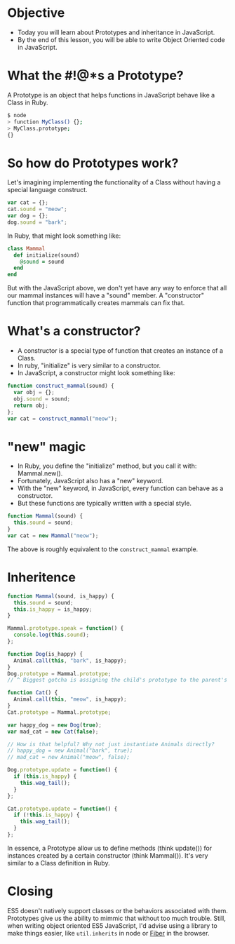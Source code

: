 # Objective
* Today you will learn about Prototypes and inheritance in JavaScript.
* By the end of this lesson, you will be able to write Object Oriented code in JavaScript.

# What the #!@*s a Prototype?
A Prototype is an object that helps functions in JavaScript behave like a Class in Ruby.

```bash
$ node
> function MyClass() {};
> MyClass.prototype;
{}
```

# So how do Prototypes work?
Let's imagining implementing the functionality of a Class without having a special language construct.

```javascript
var cat = {};
cat.sound = "meow";
var dog = {};
dog.sound = "bark";
```

In Ruby, that might look something like:

```ruby
class Mammal
  def initialize(sound)
    @sound = sound
  end
end
```

But with the JavaScript above, we don't yet have any way to enforce that all our mammal instances will have a "sound" member. A "constructor" function that programmatically creates mammals can fix that.

# What's a constructor?
* A constructor is a special type of function that creates an instance of a Class.
* In ruby, "initialize" is very similar to a constructor.
* In JavaScript, a constructor might look something like:

```javascript
function construct_mammal(sound) {
  var obj = {};
  obj.sound = sound;
  return obj;
};
var cat = construct_mammal("meow");
```

# "new" magic
* In Ruby, you define the "initialize" method, but you call it with: Mammal.new().
* Fortunately, JavaScript also has a "new" keyword.
* With the "new" keyword, in JavaScript, every function can behave as a constructor.
* But these functions are typically written with a special style.

```javascript
function Mammal(sound) {
  this.sound = sound;
}
var cat = new Mammal("meow");
```

The above is roughly equivalent to the `construct_mammal` example.

# Inheritence

```javascript
function Mammal(sound, is_happy) {
  this.sound = sound;
  this.is_happy = is_happy;
}

Mammal.prototype.speak = function() {
  console.log(this.sound);
};

function Dog(is_happy) {
  Animal.call(this, "bark", is_happy);
}
Dog.prototype = Mammal.prototype;
// ^ Biggest gotcha is assigning the child's prototype to the parent's prototype.

function Cat() {
  Animal.call(this, "meow", is_happy);
}
Cat.prototype = Mammal.prototype;

var happy_dog = new Dog(true);
var mad_cat = new Cat(false);

// How is that helpful? Why not just instantiate Animals directly?
// happy_dog = new Animal("bark", true);
// mad_cat = new Animal("meow", false);

Dog.prototype.update = function() {
  if (this.is_happy) {
    this.wag_tail();
  }
};

Cat.prototype.update = function() {
  if (!this.is_happy) {
    this.wag_tail();
  }
};
```

In essence, a Prototype allow us to define methods (think update()) for instances created by a certain constructor (think Mammal()). It's very similar to a Class definition in Ruby.

# Closing
ES5 doesn't natively support classes or the behaviors associated with them. Prototypes give us the ability to mimmic that without too much trouble. Still, when writing object oriented ES5 JavaScript, I'd advise using a library to make things easier, like `util.inherits` in node or [Fiber](https://github.com/linkedin/Fiber) in the browser.
